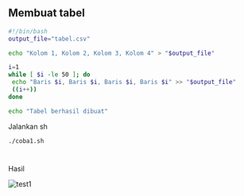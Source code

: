 ## Membuat tabel
```sh
#!/bin/bash
output_file="tabel.csv"

echo "Kolom 1, Kolom 2, Kolom 3, Kolom 4" > "$output_file"

i=1
while [ $i -le 50 ]; do
 echo "Baris $i, Baris $i, Baris $i, Baris $i" >> "$output_file"
 ((i++))
done

echo "Tabel berhasil dibuat"

```

Jalankan sh
```sh
./coba1.sh
```
#
Hasil

![test1](https://iili.io/HpyhNKx.png)
